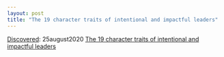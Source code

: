 ```yaml
---
layout: post
title: "The 19 character traits of intentional and impactful leaders"
---
```

[Discovered](http://rolandtanglao.com/2020/07/29/p1-blogthis-checkvist-list-links-to-blog/): 25august2020 [The 19 character traits of intentional and impactful leaders](https://medium.com/@chrissaad/the-19-character-traits-of-an-intentional-and-impactful-leader-5841a6161c9a)
